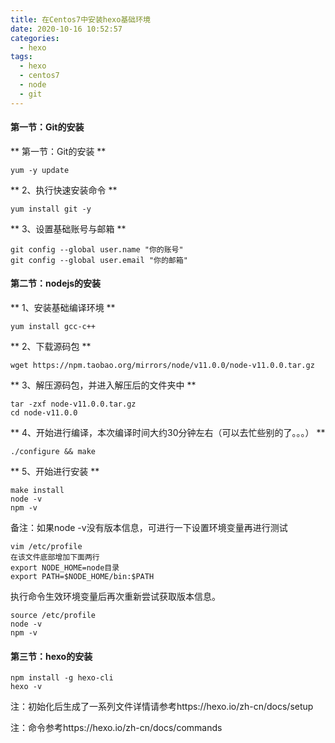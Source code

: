 ```yaml
---
title: 在Centos7中安装hexo基础环境
date: 2020-10-16 10:52:57
categories:
  - hexo
tags:
  - hexo
  - centos7
  - node
  - git
---
```


#### 第一节：Git的安装
** 第一节：Git的安装 **
```
yum -y update
```

** 2、执行快速安装命令 **
```
yum install git -y
```

** 3、设置基础账号与邮箱 **
```
git config --global user.name "你的账号"
git config --global user.email "你的邮箱"
```

#### 第二节：nodejs的安装
** 1、安装基础编译环境 **
```
yum install gcc-c++
```

** 2、下载源码包 **
```
wget https://npm.taobao.org/mirrors/node/v11.0.0/node-v11.0.0.tar.gz
```

** 3、解压源码包，并进入解压后的文件夹中 **
```
tar -zxf node-v11.0.0.tar.gz
cd node-v11.0.0
```

** 4、开始进行编译，本次编译时间大约30分钟左右（可以去忙些别的了。。。） **
```
./configure && make
```

** 5、开始进行安装 **
```
make install
node -v
npm -v
```
备注：如果node -v没有版本信息，可进行一下设置环境变量再进行测试
```
vim /etc/profile
在该文件底部增加下面两行
export NODE_HOME=node目录
export PATH=$NODE_HOME/bin:$PATH
```
执行命令生效环境变量后再次重新尝试获取版本信息。
```
source /etc/profile
node -v
npm -v
```

#### 第三节：hexo的安装
```
npm install -g hexo-cli
hexo -v
```

注：初始化后生成了一系列文件详情请参考https://hexo.io/zh-cn/docs/setup

注：命令参考https://hexo.io/zh-cn/docs/commands
